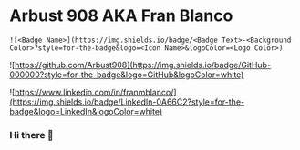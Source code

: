 # Arbust 908 AKA Fran Blanco

```
![<Badge Name>](https://img.shields.io/badge/<Badge Text>-<Background Color>?style=for-the-badge&logo=<Icon Name>&logoColor=<Logo Color>)
```
  
![https://github.com/Arbust908](https://img.shields.io/badge/GitHub-000000?style=for-the-badge&logo=GitHub&logoColor=white)

![https://www.linkedin.com/in/franmblanco/](https://img.shields.io/badge/LinkedIn-0A66C2?style=for-the-badge&logo=LinkedIn&logoColor=white)

### Hi there 👋

<!--
**Arbust908/Arbust908** is a ✨ _special_ ✨ repository because its `README.md` (this file) appears on your GitHub profile.

Here are some ideas to get you started:

- 🔭 I’m currently working on ...
- 🌱 I’m currently learning ...
- 👯 I’m looking to collaborate on ...
- 🤔 I’m looking for help with ...
- 💬 Ask me about ...
- 📫 How to reach me: ...
- 😄 Pronouns: ...
- ⚡ Fun fact: ...
https://simpleicons.org/

https://github.com/ruppysuppy

https://github.com/jmfayard/
-->
